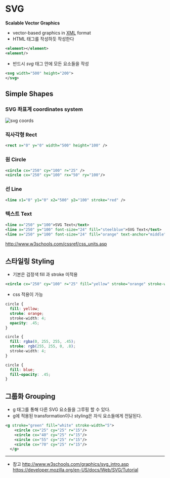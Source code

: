 SVG
===

**Scalable Vector Graphics**
- vector-based graphics in [XML](http://www.w3schools.com/xml/) format
- HTML 태그를 작성하듯 작성한다

```xml
<element></element>
<element/>
```

- 반드시 *svg* 태그 안에 모든 요소들을 작성

```xml
<svg width="500" height="200">
</svg>
```

Simple Shapes
---
### SVG 좌표계 coordinates system
![svg coords](http://www.vanseodesign.com/blog/wp-content/uploads/2015/03/wpid-svg-coordinate-system.png)


### 직사각형 Rect
```xml
<rect x="0" y="0" width="500" height="100" />
```

### 원 Circle
```xml
<circle cx="250" cy="100" r="25" />
<circle cx="250" cy="100" rx="50" ry="100"/>
```

### 선 Line
```xml
<line x1="0" y1="0" x2="500" y2="100" stroke="red" />
```

### 텍스트 Text
```xml
<line x="250" y="100">SVG Text</text>
<line x="250" y="100" font-size="24" fill="steelblue">SVG Text</text>
<line x="250" y="100" font-size="24" fill="orange" text-anchor="middle" dy=".35em">SVG Text</text>
```
http://www.w3schools.com/cssref/css_units.asp


스타일링 Styling
---
- 기본은 검정색 fill 과 stroke 미적용
```xml
<circle cx="250" cy="100" r="25" fill="yellow" stroke="orange" stroke-width="4" opacity=".45"/>
```

- css 적용이 가능

```css
circle {
  fill: yellow;
  stroke: orange;
  stroke-width: 4;
  opacity: .45;
}
```

```css
circle {
  fill: rgba(0, 255, 255, .45);
  stroke: rgb(255, 255, 0, .8);
  stroke-width: 4;
}
```

```css
circle {
  fill: blue;
  fill-opacity: .45;
}
```

그룹화 Grouping
---
- g 태그를 통해 다른 SVG 요소들을 그루핑 할 수 있다.
- g에 적용된 transformation이나 styling은 자식 요소들에게 전달된다.
```xml
<g stroke="green" fill="white" stroke-width="5">
    <circle cx="25" cy="25" r="15"/>
    <circle cx="40" cy="25" r="15"/>
    <circle cx="55" cy="25" r="15"/>
    <circle cx="70" cy="25" r="15"/>
  </g>
```



---
* 참고
http://www.w3schools.com/graphics/svg_intro.asp
https://developer.mozilla.org/en-US/docs/Web/SVG/Tutorial
